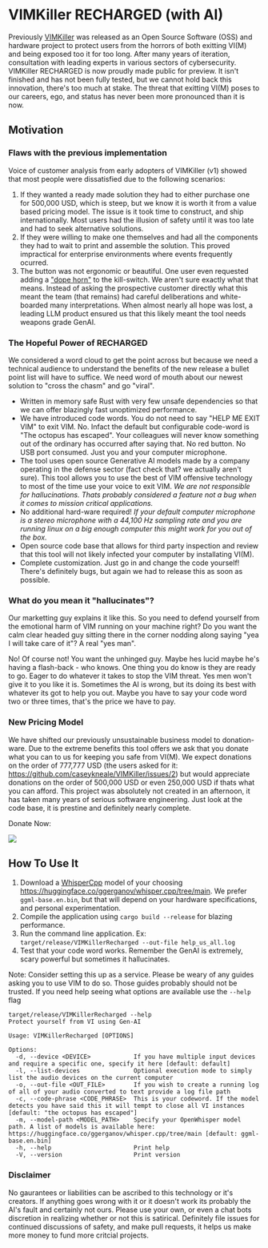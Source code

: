 # VIMKiller RECHARGED (with AI)

Previously [VIMKiller](https://github.com/caseykneale/VIMKiller) was released as an Open Source Software (OSS) and hardware project to protect users from the horrors of both exitting VI(M) and being exposed too it for too long. After many years of iteration, consultation with leading experts in various sectors of cybersecurity. VIMKiller RECHARGED is now proudly made public for preview. It isn't finished and has not been fully tested, but we cannot hold back this innovation, there's too much at stake. The threat that exitting VI(M) poses to our careers, ego, and status has never been more pronounced than it is now. 

## Motivation

### Flaws with the previous implementation

Voice of customer analysis from early adopters of VIMKiller (v1) showed that most people were dissatisfied due to the following scenarios:
1. If they wanted a ready made solution they had to either purchase one for 500,000 USD, which is steep, but we know it is worth it from a value based pricing model. The issue is it took time to construct, and ship internationally. Most users had the illusion of safety until it was too late and had to seek alternative solutions.
2. If they were willing to make one themselves and had all the components they had to wait to print and assemble the solution. This proved impractical for enterprise environments where events frequently ocurred.
3. The button was not ergonomic or beautiful. One user even requested adding a ["dope horn"](https://github.com/caseykneale/VIMKiller/issues/9#issuecomment-637102515) to the kill-switch. We aren't sure exactly what that means. Instead of asking the prospective customer directly what this meant the team (that remains) had careful deliberations and white-boarded many interpretations. When almost nearly all hope was lost, a leading LLM product ensured us that this likely meant the tool needs weapons grade GenAI. 

### The Hopeful Power of RECHARGED

We considered a word cloud to get the point across but because we need a technical audience to understand the benefits of the new release a bullet point list will have to suffice. We need word of mouth about our newest solution to "cross the chasm" and go "viral".

 - Written in memory safe Rust with very few unsafe dependencies so that we can offer blazingly fast unoptimized performance.
 - We have introduced code words. You do not need to say "HELP ME EXIT VIM" to exit VIM. No. Infact the default but configurable code-word is "The octopus has escaped". Your colleagues will never know something out of the ordinary has occurred after saying that. No red button. No USB port consumed. Just you and your computer microphone.
 - The tool uses open source Generative AI models made by a company operating in the defense sector (fact check that? we actually aren't sure). This tool allows you to use the best of VIM offensive technology to most of the time use your voice to exit VIM. *We are not responsible for hallucinations. Thats probably considered a feature not a bug when it comes to mission critical applications.*
 - No additional hard-ware required! *If your default computer microphone is a stereo microphone with a 44,100 Hz sampling rate and you are running linux on a big enough computer this might work for you out of the box.*
 - Open source code base that allows for third party inspection and review that this tool will not likely infected your computer by installating VI(M).
 - Complete customization. Just go in and change the code yourself! There's definitely bugs, but again we had to release this as soon as possible.
  
### What do you mean it "hallucinates"?

Our marketting guy explains it like this. So you need to defend yourself from the emotional harm of VIM running on your machine right? Do you want the calm clear headed guy sitting there in the corner nodding along saying "yea I will take care of it"? A real "yes man". 

No! Of course not! You want the unhinged guy. Maybe hes lucid maybe he's having a flash-back - who knows. One thing you do know is they are ready to go. Eager to do whatever it takes to stop the VIM threat. Yes men won't give it to you like it is. Sometimes the AI is wrong, but its doing its best with whatever its got to help you out. Maybe you have to say your code word two or three times, that's the price we have to pay.

### New Pricing Model

We have shifted our previously unsustainable business model to donation-ware. Due to the extreme benefits this tool offers we ask that you donate what you can to us for keeping you safe from VI(M). We expect donations on the order of 777,777 USD (the users asked for it: https://github.com/caseykneale/VIMKiller/issues/2) but would appreciate donations on the order of 500,000 USD or even 250,000 USD if thats what you can afford. This project was absolutely not created in an afternoon, it has taken many years of serious software engineering. Just look at the code base, it is prestine and definitely nearly complete.

Donate Now:

[![](https://www.paypalobjects.com/en_US/i/btn/btn_donateCC_LG.gif)](https://www.paypal.com/donate/?business=PUQ94MRVB5K3E&no_recurring=0&currency_code=USD)


## How To Use It

1. Download a [WhisperCpp](https://github.com/ggerganov/whisper.cpp) model of your choosing https://huggingface.co/ggerganov/whisper.cpp/tree/main. We prefer `ggml-base.en.bin`, but that will depend on your hardware specifications, and personal experimentation. 
2. Compile the application using `cargo build --release` for blazing performance.
3. Run the command line application. Ex: `target/release/VIMKillerRecharged --out-file help_us_all.log` 
4. Test that your code word works. Remember the GenAI is extremely, scary powerful but sometimes it hallucinates.

Note: Consider setting this up as a service. Please be weary of any guides asking you to use VIM to do so. Those guides probably should not be trusted. If you need help seeing what options are available use the `--help` flag
```console
target/release/VIMKillerRecharged --help
Protect yourself from VI using Gen-AI

Usage: VIMKillerRecharged [OPTIONS]

Options:
  -d, --device <DEVICE>            If you have multiple input devices and require a specific one, specify it here [default: default]
  -l, --list-devices               Optional execution mode to simply list the audio devices on the current computer
  -o, --out-file <OUT_FILE>        If you wish to create a running log of all of your audio converted to text provide a log file path
  -c, --code-phrase <CODE_PHRASE>  This is your codeword. If the model detects you have said this it will tempt to close all VI instances [default: "the octopus has escaped"]
  -m, --model-path <MODEL_PATH>    Specify your OpenWhisper model path. A list of models is available here: https://huggingface.co/ggerganov/whisper.cpp/tree/main [default: ggml-base.en.bin]
  -h, --help                       Print help
  -V, --version                    Print version
```

### Disclaimer

No gaurantees or liabilities can be ascribed to this technology or it's creators. If anything goes wrong with it or it doesn't work its probably the AI's fault and certainly not ours. Please use your own, or even a chat bots discretion in realizing whether or not this is satirical. Definitely file issues for continued discussions of safety, and make pull requests, it helps us make more money to fund more critcial projects. 
